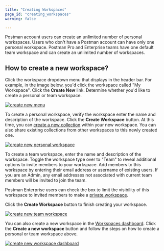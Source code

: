 ```yaml
---
title: "Creating Workspaces"
page_id: "creating_workspaces"
warning: false

---
```


Postman account users can create an unlimited number of personal workspaces. Users who don't have a Postman account can have only one personal workspace. Postman Pro and Enterprise teams have one default team workspace and can create an unlimited number of workspaces.

## How to create a new workspace?

Click the workspace dropdown menu that displays in the header bar. For example, in the image below, you'd click the workspace called "My Workspace". Click the **Create New** link. Determine whether you'd like to create a personal or team workspace.

 [![create new menu](https://assets.postman.com/postman-docs/Workspaces_1.png)](https://assets.postman.com/postman-docs/Workspaces_1.png)

To create a personal workspace, verify the workspace enter the name and description of the workspace. Click the **Create Workspace** button. At this time, you can [create a new collection](/docs/postman/collections/creating-collections/) within your new workspace. You can also share existing collections from other workspaces to this newly created one.

[![create new personal workspace](https://assets.postman.com/postman-docs/Workspaces_CreateNew1.png)](https://assets.postman.com/postman-docs/Workspaces_CreateNew1.png)

To create a team workspace, enter the name and description of the workspace. Toggle the workspace type over to "Team" to reveal additional options to invite members to your workspace. Add members to this workspace by entering their email address or username of existing users. If you are an Admin, any email addresses not associated with current team members will be invited to join the team.

Postman Enterprise users can check the box to limit the visibility of this workspace to invited members to make a [private workspace](/docs/postman/workspaces/intro-to-workspaces/#private-workspaces).

Click the **Create Workspace** button to finish creating your workspace.

[![create new team workspace](https://assets.postman.com/postman-docs/Workspace_team_create_new.png)](https://assets.postman.com/postman-docs/Workspace_team_create_new.png)

You can also create a new workspace in the [Workspaces dashboard](https://app.getpostman.com/dashboard). Click the **Create a new workspace** button and follow the steps on how to create a personal or team workspace above.

[![create new workspace dashboard](https://assets.postman.com/postman-docs/Workspace_create_dashboard_new.png)](https://assets.postman.com/postman-docs/Workspace_create_dashboard_new.png)

